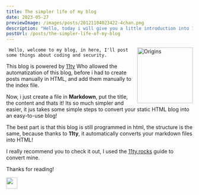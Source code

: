```yaml
---
title: The simpler life of my blog
date: 2023-05-27
previewImage: /images/posts/20121104023422-4chan.png
description: "Hello, today i will give you a little introduction into 11ty. "
postUrl: /posts/the-simpler-life-of-my-blog
---
```

<img src="/images/uploads/2023/11ty.png " alt="Origins" height="150px" style="float: right; margin-left: 10px;">
     
     Hello, welcome to my blog, in here, I'll post some things about coding and security. 

 This blog is powered by [11ty](https://11ty.dev) Who allowed the automatization of this blog, before i had  to create posts manually in HTML, and add them manually to the index file.

Now, i just create a file in **Markdown**, put the title, the content and thats it! Its so much simpler and easier, it jus takes some simple steps to convert your static HTML blog into an easy-to-use blog!

   The best part is that this blog is still programmed in html, the structure is the same, because thanks to **11ty**, it automatically converts your markdown files into HTML!

I really recommend you to check it out, I used the [11ty.rocks](https://11ty.rocks) guide to convert mine.
    
Thanks for reading! 

   <img src="/images/Signature.svg" height="30">

```

```